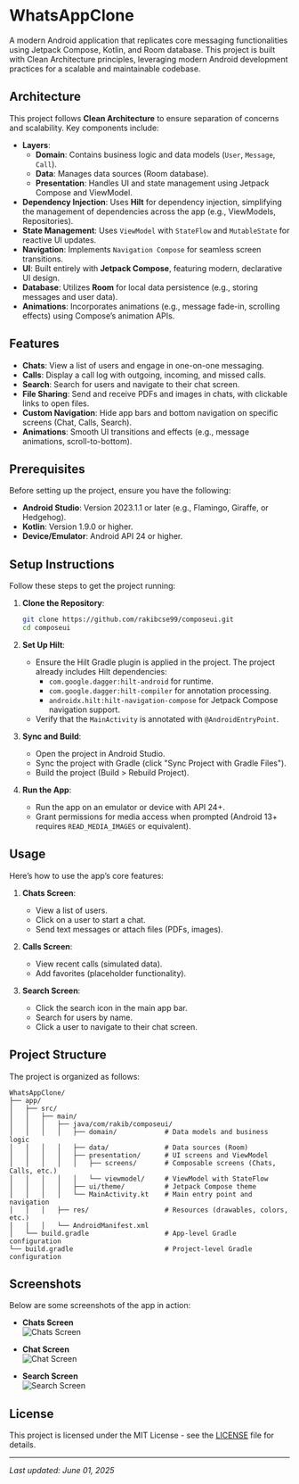 # WhatsAppClone

A modern Android application that replicates core messaging functionalities using Jetpack Compose, Kotlin, and Room database. This project is built with Clean Architecture principles, leveraging modern Android development practices for a scalable and maintainable codebase.

## Architecture

This project follows **Clean Architecture** to ensure separation of concerns and scalability. Key components include:

- **Layers**:
  - **Domain**: Contains business logic and data models (`User`, `Message`, `Call`).
  - **Data**: Manages data sources (Room database).
  - **Presentation**: Handles UI and state management using Jetpack Compose and ViewModel.
- **Dependency Injection**: Uses **Hilt** for dependency injection, simplifying the management of dependencies across the app (e.g., ViewModels, Repositories).
- **State Management**: Uses `ViewModel` with `StateFlow` and `MutableState` for reactive UI updates.
- **Navigation**: Implements `Navigation Compose` for seamless screen transitions.
- **UI**: Built entirely with **Jetpack Compose**, featuring modern, declarative UI design.
- **Database**: Utilizes **Room** for local data persistence (e.g., storing messages and user data).
- **Animations**: Incorporates animations (e.g., message fade-in, scrolling effects) using Compose’s animation APIs.

## Features

- **Chats**: View a list of users and engage in one-on-one messaging.
- **Calls**: Display a call log with outgoing, incoming, and missed calls.
- **Search**: Search for users and navigate to their chat screen.
- **File Sharing**: Send and receive PDFs and images in chats, with clickable links to open files.
- **Custom Navigation**: Hide app bars and bottom navigation on specific screens (Chat, Calls, Search).
- **Animations**: Smooth UI transitions and effects (e.g., message animations, scroll-to-bottom).

## Prerequisites

Before setting up the project, ensure you have the following:

- **Android Studio**: Version 2023.1.1 or later (e.g., Flamingo, Giraffe, or Hedgehog).
- **Kotlin**: Version 1.9.0 or higher.
- **Device/Emulator**: Android API 24 or higher.

## Setup Instructions

Follow these steps to get the project running:

1. **Clone the Repository**:
   ```bash
   git clone https://github.com/rakibcse99/composeui.git
   cd composeui
   ```

2. **Set Up Hilt**:
   - Ensure the Hilt Gradle plugin is applied in the project. The project already includes Hilt dependencies:
     - `com.google.dagger:hilt-android` for runtime.
     - `com.google.dagger:hilt-compiler` for annotation processing.
     - `androidx.hilt:hilt-navigation-compose` for Jetpack Compose navigation support.
   - Verify that the `MainActivity` is annotated with `@AndroidEntryPoint`.

3. **Sync and Build**:
   - Open the project in Android Studio.
   - Sync the project with Gradle (click "Sync Project with Gradle Files").
   - Build the project (Build > Rebuild Project).

4. **Run the App**:
   - Run the app on an emulator or device with API 24+.
   - Grant permissions for media access when prompted (Android 13+ requires `READ_MEDIA_IMAGES` or equivalent).

## Usage

Here’s how to use the app’s core features:

1. **Chats Screen**:
   - View a list of users.
   - Click on a user to start a chat.
   - Send text messages or attach files (PDFs, images).

2. **Calls Screen**:
   - View recent calls (simulated data).
   - Add favorites (placeholder functionality).

3. **Search Screen**:
   - Click the search icon in the main app bar.
   - Search for users by name.
   - Click a user to navigate to their chat screen.

## Project Structure

The project is organized as follows:

```
WhatsAppClone/
├── app/
│   ├── src/
│   │   ├── main/
│   │   │   ├── java/com/rakib/composeui/
│   │   │   │   ├── domain/            # Data models and business logic
│   │   │   │   ├── data/              # Data sources (Room)
│   │   │   │   ├── presentation/      # UI screens and ViewModel
│   │   │   │   │   ├── screens/       # Composable screens (Chats, Calls, etc.)
│   │   │   │   │   └── viewmodel/     # ViewModel with StateFlow
│   │   │   │   ├── ui/theme/          # Jetpack Compose theme
│   │   │   │   └── MainActivity.kt    # Main entry point and navigation
│   │   │   ├── res/                   # Resources (drawables, colors, etc.)
│   │   │   └── AndroidManifest.xml
│   └── build.gradle                   # App-level Gradle configuration
└── build.gradle                       # Project-level Gradle configuration
```

## Screenshots

Below are some screenshots of the app in action:

- **Chats Screen**  
  ![Chats Screen](https://raw.githubusercontent.com/rakibcse99/composeui/refs/heads/master/app/src/main/res/drawable/image1.jpeg)

- **Chat Screen**  
  ![Chat Screen](https://raw.githubusercontent.com/rakibcse99/composeui/refs/heads/master/app/src/main/res/drawable/image2.jpeg)

- **Search Screen**  
  ![Search Screen](https://raw.githubusercontent.com/rakibcse99/composeui/refs/heads/master/app/src/main/res/drawable/image3.jpeg)



## License

This project is licensed under the MIT License - see the [LICENSE](LICENSE) file for details.

---

*Last updated: June 01, 2025*
